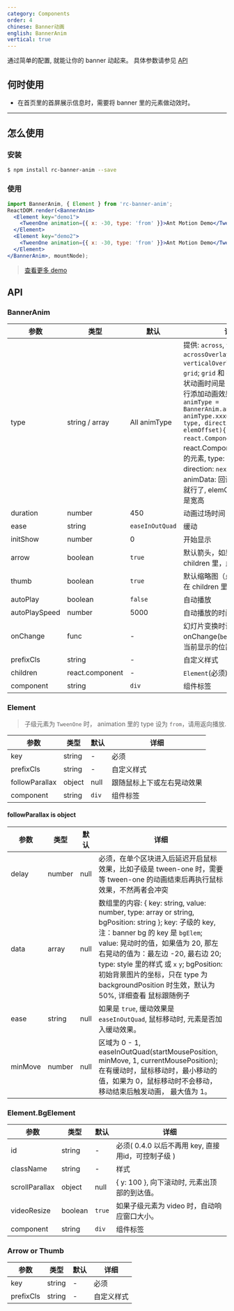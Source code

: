 ```yaml
---
category: Components
order: 4
chinese: Banner动画
english: BannerAnim
vertical: true
---
```


通过简单的配置, 就能让你的 banner 动起来。 具体参数请参见 [API](/api/banner-anim)

## 何时使用

- 在首页里的首屏展示信息时，需要将 banner 里的元素做动效时。

<style>
.code-box-wrapper .code-box-demo{
  padding: 0;
}
.banner-user{
  height: 220px;
}
.banner-user-elem{
  text-align: center;
  color: #fff;
  position: relative;
  overflow: hidden;
}
.banner-user-elem .banner-user-title{
  font-size: 32px;
  top: 40%;
}
.banner-user-elem .banner-user-text{
  top: 40%;
}
.banner-anim-elem .bg{
  width: 100%;
  height: 100%;
  position: absolute;
  top: 0;
  left: 0;
  overflow: hidden;
}
</style>

---

## 怎么使用
### 安装
```bash
$ npm install rc-banner-anim --save
```
### 使用
```jsx
import BannerAnim, { Element } from 'rc-banner-anim';
ReactDOM.render(<BannerAnim>
  <Element key="demo1">
    <TweenOne animation={{ x: -30, type: 'from' }}>Ant Motion Demo</TweenOne>
  </Element>
  <Element key="demo2">
    <TweenOne animation={{ x: -30, type: 'from' }}>Ant Motion Demo</TweenOne>
  </Element>
</BannerAnim>, mountNode);
```
> [查看更多 demo](http://react-component.github.io/banner-anim/)

## API

### BannerAnim

|参数        |类型             |默认     |详细             |
|----------|-----------------|--------------|-----------------------|
|   type   |  string / array | All animType | 提供: `across`, `vertical`, `acrossOverlay`, `verticalOverlay`, `gridBar`, `grid`; `grid` 和 `gridBar` 单个块状动画时间是 `duration`; 可自行添加动画效果，如 `const animType = BannerAnim.animType; animType.xxx=function(elem, type, direction, animData, elemOffset){return react.Component}` elem: react.Component 当前进出场的元素, type: `enter` 或 `leave`, direction: `next` 或 `prev`, animData: 回调之类的，带上就行了, elemOffset: 当前元素是宽高  |
| duration |      number     |      450     | 动画过场时间  |
| ease     |      string     | `easeInOutQuad` | 缓动            |
| initShow |      number     |    0         |  开始显示          |
| arrow    |      boolean    |      `true`    |  默认箭头，如果 `Arrow` 在 children 里，此项无效 |
| thumb    |      boolean    |      `true`    |  默认缩略图（点），如果 `Thumb` 在 children 里，此项无效 |
| autoPlay |      boolean    |      `false`  | 自动播放 |
| autoPlaySpeed |  number    |    5000       | 自动播放的时间 |
| onChange |     func        |    -          |  幻灯片变换时调用，返回 onChange(`before` 或 `after`, 当前显示的位置) |
| prefixCls |    string      |   -           |  自定义样式 |
| children |  react.component|   -           | `Element`(必须), `Arrow`, `Thumb` |
| component | string         |      `div`    | 组件标签  |

### Element 

> 子级元素为 `TweenOne` 时， animation 里的 type 设为 `from`，请用返向播放.

|参数        |类型             |默认     |详细             |
|----------|-----------------|--------------|-----------------------|
| key      |     string      |      -       |  必须                 |
| prefixCls |     string      |   -           |  自定义样式 |
| followParallax | object   |  null        | 跟随鼠标上下或左右晃动效果 |
| component | string         |      `div`    | 组件标签  |

#### followParallax is object
|参数        |类型             |默认     |详细             |
|----------|-----------------|--------------|-----------------------|
| delay    |   number        |  null        | 必须，在单个区块进入后延迟开启鼠标效果，比如子级是 tween-one 时，需要等 tween-one 的动画结束后再执行鼠标效果，不然两者会冲突 |
| data     | array           |  null        | 数组里的内容: { key: string, value: number, type: array or string, bgPosition: string }; key: 子级的 key, 注：banner bg 的 key 是 `bgElem`; value: 晃动时的值，如果值为 20, 那左右晃动的值为：最左边 -20, 最右边 20; type: style 里的样式 或 `x` `y`; bgPosition: 初始背景图片的坐标，只在 type 为 backgroundPosition 时生效，默认为 50%, 详细查看 鼠标跟随例子 |
| ease | string        | null         | 如果是 `true`, 缓动效果是 `easeInOutQuad`, 鼠标移动时, 元素是否加入缓动效果。  |
| minMove | number     | null        | 区域为 0 - 1, easeInOutQuad(startMousePosition, minMove, 1, currentMousePosition); 在有缓动时，鼠标移动时，最小移动的值，如果为 0，鼠标移动时不会移动，移动结束后触发动画， 最大值为 1。 |

### Element.BgElement

|参数        |类型             |默认     |详细             |
|----------|-----------------|--------------|-----------------------|
| id      |     string      |      -       |  必须( 0.4.0 以后不再用 key, 直接用id，可控制子级 )   |
| className |     string      |   -           |  样式 |
| scrollParallax | object   |  null        | { y: 100 }, 向下滚动时, 元素出顶部的到达值。 |
| videoResize | boolean         |      `true`    | 如果子级元素为 video 时，自动响应窗口大小。  |
| component | string         |      `div`    | 组件标签  |

### Arrow or Thumb

|参数        |类型             |默认     |详细             |
|----------|-----------------|--------------|-----------------------|
| key      |     string      |      -       |  必须                 |
| prefixCls |     string      |   -           |  自定义样式 |
